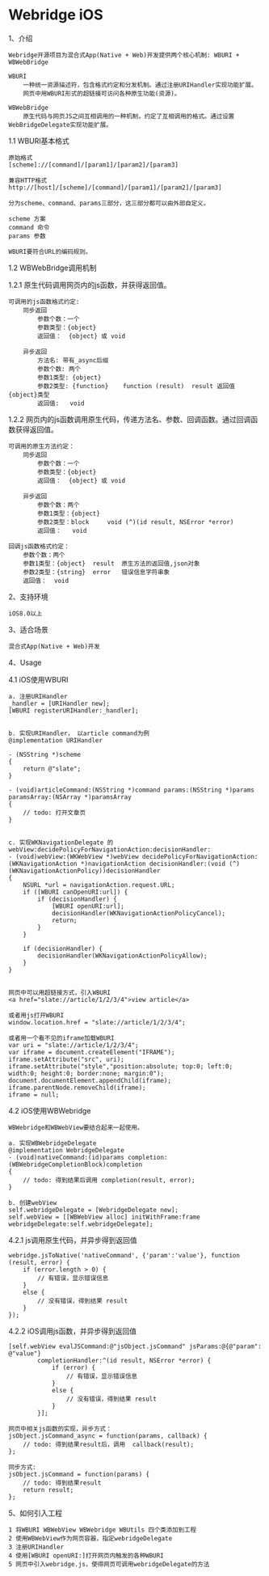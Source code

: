 Webridge iOS
========

1、介绍

    Webridge开源项目为混合式App(Native + Web)开发提供两个核心机制: WBURI + WBWebBridge
    
    WBURI 
        一种统一资源描述符，包含格式约定和分发机制。通过注册URIHandler实现功能扩展。
        网页中用WBURI形式的超链接可访问各种原生功能(资源)。

    WBWebBridge
        原生代码与网页JS之间互相调用的一种机制，约定了互相调用的格式。通过设置WebBridgeDelegate实现功能扩展。

1.1 WBURI基本格式

	原始格式
	[scheme]://[command]/[param1]/[param2]/[param3]

	兼容HTTP格式
	http://[host]/[scheme]/[command]/[param1]/[param2]/[param3]
	
	分为scheme、command、params三部分，这三部分都可以由外部自定义。
	
	scheme 方案
	command 命令
	params 参数
	
	WBURI要符合URL的编码规则。

1.2 WBWebBridge调用机制

1.2.1 原生代码调用网页内的js函数，并获得返回值。

	可调用的js函数格式约定:
		同步返回
			参数个数：一个
			参数类型：{object}
			返回值：  {object} 或 void
		
		异步返回
			方法名: 带有_async后缀
			参数个数: 两个
			参数1类型: {object}
			参数2类型: {function}    function (result)  result 返回值 {object}类型
			返回值:   void

1.2.2 网页内的js函数调用原生代码，传递方法名、参数、回调函数。通过回调函数获得返回值。

	可调用的原生方法约定：
		同步返回
			参数个数：一个
			参数类型：{object}
			返回值：  {object} 或 void
	
		异步返回
			参数个数：两个
			参数1类型：{object}
			参数2类型：block     void (^)(id result, NSError *error)
			返回值：   void

	回调js函数格式约定：
		参数个数：两个
		参数1类型：{object}  result  原生方法的返回值,json对象
		参数2类型：{string}  error   错误信息字符串象
		返回值：  void

2、支持环境

	iOS8.0以上

3、适合场景

	混合式App(Native + Web)开发

4、Usage

4.1 iOS使用WBURI

	a. 注册URIHandler
	_handler = [URIHandler new];
	[WBURI registerURIHandler:_handler];


	b. 实现URIHandler， 以article command为例
	@implementation URIHandler
	
	- (NSString *)scheme
	{
		return @"slate";
	}
	
	- (void)articleCommand:(NSString *)command params:(NSString *)params paramsArray:(NSArray *)paramsArray
	{
		// todo: 打开文章页
	}


	c. 实现WKNavigationDelegate 的webView:decidePolicyForNavigationAction:decisionHandler:
	- (void)webView:(WKWebView *)webView decidePolicyForNavigationAction:(WKNavigationAction *)navigationAction decisionHandler:(void (^)(WKNavigationActionPolicy))decisionHandler
	{
		NSURL *url = navigationAction.request.URL;
		if ([WBURI canOpenURI:url]) {
			if (decisionHandler) {
				[WBURI openURI:url];
				decisionHandler(WKNavigationActionPolicyCancel);
				return;
			}
		}
		
		if (decisionHandler) {
			decisionHandler(WKNavigationActionPolicyAllow);
		}
	}


	网页中可以用超链接方式，引入WBURI
	<a href="slate://article/1/2/3/4">view article</a>

	或者用js打开WBURI
	window.location.href = "slate://article/1/2/3/4";

	或者用一个看不见的iframe加载WBURI
	var uri = "slate://article/1/2/3/4";
	var iframe = document.createElement("IFRAME");
	iframe.setAttribute("src", uri);
	iframe.setAttribute("style","position:absolute; top:0; left:0; width:0; height:0; border:none; margin:0");
	document.documentElement.appendChild(iframe);
	iframe.parentNode.removeChild(iframe);
	iframe = null;

4.2 iOS使用WBWebridge

	WBWebridge和WBWebView要结合起来一起使用。
	
	a. 实现WBWebridgeDelegate
	@implementation WebridgeDelegate
	- (void)nativeCommand:(id)params completion:(WBWebridgeCompletionBlock)completion
	{
		// todo: 得到结果后调用 completion(result, error);
	}

	b. 创建webView
	self.webridgeDelegate = [WebridgeDelegate new];
	self.webView = [[WBWebView alloc] initWithFrame:frame webridgeDelegate:self.webridgeDelegate];

4.2.1 js调用原生代码，并异步得到返回值

	webridge.jsToNative('nativeCommand', {'param':'value'}, function (result, error) {
		if (error.length > 0) {
			// 有错误，显示错误信息
		}
		else {
			// 没有错误，得到结果 result
		}
	});

4.2.2 iOS调用js函数，并异步得到返回值

	[self.webView evalJSCommand:@"jsObject.jsCommand" jsParams:@{@"param": @"value"} 
			completionHandler:^(id result, NSError *error) {
				if (error) {
					// 有错误，显示错误信息
				}
				else {
					// 没有错误，得到结果 result
				}
			}];
	
	网页中相关js函数的实现，异步方式：
	jsObject.jsCommand_async = function(params, callback) {
		// todo: 得到结果result后，调用  callback(result);
	};
	
	同步方式:
	jsObject.jsCommand = function(params) {
		// todo: 得到结果result
		return result;
	};

5、如何引入工程

	1 将WBURI WBWebView WBWebridge WBUtils 四个类添加到工程
	2 使用WBWebView作为网页容器，指定webridgeDelegate
	3 注册URIHandler
	4 使用[WBURI openURI:]打开网页内触发的各种WBURI
	5 网页中引入webridge.js，使得网页可调用webridgeDelegate的方法

